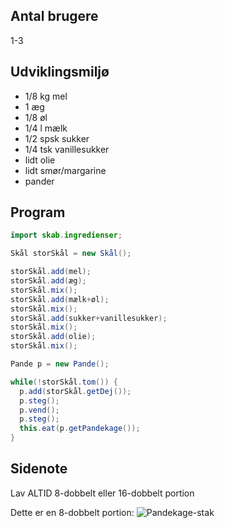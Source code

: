 Antal brugere
-------------
1-3

Udviklingsmiljø
---------------
 * 1/8 kg mel
 * 1 æg
 * 1/8 øl
 * 1/4 l mælk
 * 1/2 spsk sukker
 * 1/4 tsk vanillesukker
 * lidt olie
 * lidt smør/margarine
 * pander


Program
-------

```Java
import skab.ingredienser;

Skål storSkål = new Skål();

storSkål.add(mel);
storSkål.add(æg);
storSkål.mix();
storSkål.add(mælk+øl);
storSkål.mix();
storSkål.add(sukker+vanillesukker);
storSkål.mix();
storSkål.add(olie);
storSkål.mix();

Pande p = new Pande();

while(!storSkål.tom()) {
  p.add(storSkål.getDej());
  p.steg();
  p.vend();
  p.steg();
  this.eat(p.getPandekage());
}
```

Sidenote
--------
Lav ALTID 8-dobbelt eller 16-dobbelt portion

Dette er en 8-dobbelt portion: ![Pandekage-stak](/images/ohms-pancakes.jpg)
